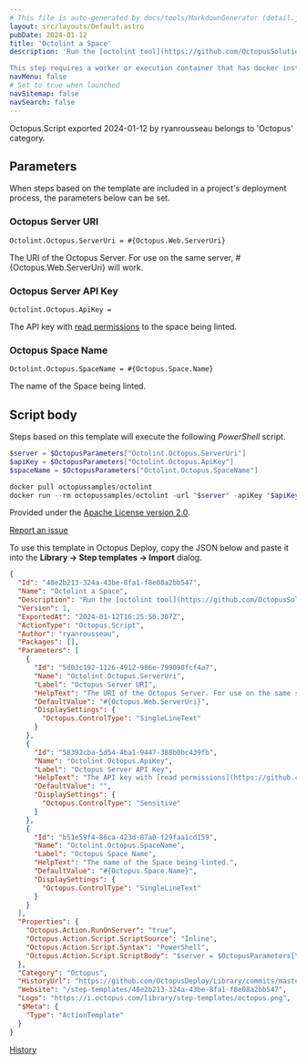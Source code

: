 ```yaml
---
# This file is auto-generated by docs/tools/MarkdownGenerator (detail.js)
layout: src/layouts/Default.astro
pubDate: 2024-01-12
title: 'Octolint a Space'
description: 'Run the [octolint tool](https://github.com/OctopusSolutionsEngineering/OctopusRecommendationEngine) against a Space to get a usage recommendation report.

This step requires a worker or execution container that has docker installed.'
navMenu: false
# Set to true when launched
navSitemap: false
navSearch: false
---
```


Octopus.Script exported 2024-01-12 by ryanrousseau belongs to 'Octopus' category.

## Parameters

When steps based on the template are included in a project's deployment process, the parameters below can be set.


<div class="param">

### Octopus Server URI

`Octolint.Octopus.ServerUri = #{Octopus.Web.ServerUri}`

The URI of the Octopus Server. For use on the same server, #{Octopus.Web.ServerUri} will work.

</div>
        
<div class="param">

### Octopus Server API Key

`Octolint.Octopus.ApiKey = `

The API key with [read permissions](https://github.com/OctopusSolutionsEngineering/OctopusRecommendationEngine#permissions) to the space being linted.

</div>
        
<div class="param">

### Octopus Space Name

`Octolint.Octopus.SpaceName = #{Octopus.Space.Name}`

The name of the Space being linted.

</div>
        

## Script body

Steps based on this template will execute the following *PowerShell* script.

```powershell
$server = $OctopusParameters["Octolint.Octopus.ServerUri"]
$apiKey = $OctopusParameters["Octolint.Octopus.ApiKey"]
$spaceName = $OctopusParameters["Octolint.Octopus.SpaceName"]

docker pull octopussamples/octolint
docker run --rm octopussamples/octolint -url "$server" -apiKey "$apiKey" -space "$spaceName" -verboseErrors
```

Provided under the [Apache License version 2.0](https://github.com/OctopusDeploy/Library/blob/master/LICENSE.txt).

[Report an issue](https://github.com/OctopusDeploy/Library/issues/new?assignees=&labels=&projects=&template=bug-report.yml&title=Issue%20with%20Octolint%20a%20Space&step-template=Octolint%20a%20Space)

<div class="get-json">

To use this template in Octopus Deploy, copy the JSON below and paste it into the **Library → Step templates → Import** dialog.

```json
{
  "Id": "48e2b213-324a-43be-8fa1-f8e08a2bb547",
  "Name": "Octolint a Space",
  "Description": "Run the [octolint tool](https://github.com/OctopusSolutionsEngineering/OctopusRecommendationEngine) against a Space to get a usage recommendation report.\n\nThis step requires a worker or execution container that has docker installed.",
  "Version": 1,
  "ExportedAt": "2024-01-12T16:25:50.307Z",
  "ActionType": "Octopus.Script",
  "Author": "ryanrousseau",
  "Packages": [],
  "Parameters": [
    {
      "Id": "5d03c192-1126-4912-986e-799098fcf4a7",
      "Name": "Octolint.Octopus.ServerUri",
      "Label": "Octopus Server URI",
      "HelpText": "The URI of the Octopus Server. For use on the same server, #{Octopus.Web.ServerUri} will work.",
      "DefaultValue": "#{Octopus.Web.ServerUri}",
      "DisplaySettings": {
        "Octopus.ControlType": "SingleLineText"
      }
    },
    {
      "Id": "58392cba-5d54-4ba1-9447-388b0bc439fb",
      "Name": "Octolint.Octopus.ApiKey",
      "Label": "Octopus Server API Key",
      "HelpText": "The API key with [read permissions](https://github.com/OctopusSolutionsEngineering/OctopusRecommendationEngine#permissions) to the space being linted.",
      "DefaultValue": "",
      "DisplaySettings": {
        "Octopus.ControlType": "Sensitive"
      }
    },
    {
      "Id": "b51e59f4-86ca-423d-87a0-f29faa1cd159",
      "Name": "Octolint.Octopus.SpaceName",
      "Label": "Octopus Space Name",
      "HelpText": "The name of the Space being linted.",
      "DefaultValue": "#{Octopus.Space.Name}",
      "DisplaySettings": {
        "Octopus.ControlType": "SingleLineText"
      }
    }
  ],
  "Properties": {
    "Octopus.Action.RunOnServer": "true",
    "Octopus.Action.Script.ScriptSource": "Inline",
    "Octopus.Action.Script.Syntax": "PowerShell",
    "Octopus.Action.Script.ScriptBody": "$server = $OctopusParameters[\"Octolint.Octopus.ServerUri\"]\n$apiKey = $OctopusParameters[\"Octolint.Octopus.ApiKey\"]\n$spaceName = $OctopusParameters[\"Octolint.Octopus.SpaceName\"]\n\ndocker pull octopussamples/octolint\ndocker run --rm octopussamples/octolint -url \"$server\" -apiKey \"$apiKey\" -space \"$spaceName\" -verboseErrors"
  },
  "Category": "Octopus",
  "HistoryUrl": "https://github.com/OctopusDeploy/Library/commits/master/step-templates//opt/buildagent/work/75443764cd38076d/step-templates/octopus-octolint-a-space.json",
  "Website": "/step-templates/48e2b213-324a-43be-8fa1-f8e08a2bb547",
  "Logo": "https://i.octopus.com/library/step-templates/octopus.png",
  "$Meta": {
    "Type": "ActionTemplate"
  }
}
```

[History](https://github.com/OctopusDeploy/Library/commits/master/step-templates/https://github.com/OctopusDeploy/Library/commits/master/step-templates//opt/buildagent/work/75443764cd38076d/step-templates/octopus-octolint-a-space.json)

</div>
